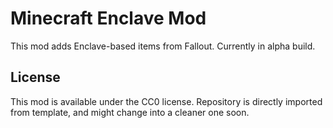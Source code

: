 # Minecraft Enclave Mod

This mod adds Enclave-based items from Fallout. Currently in alpha build.

## License

This mod is available under the CC0 license. Repository is directly imported from template, and might change into a cleaner one soon.

